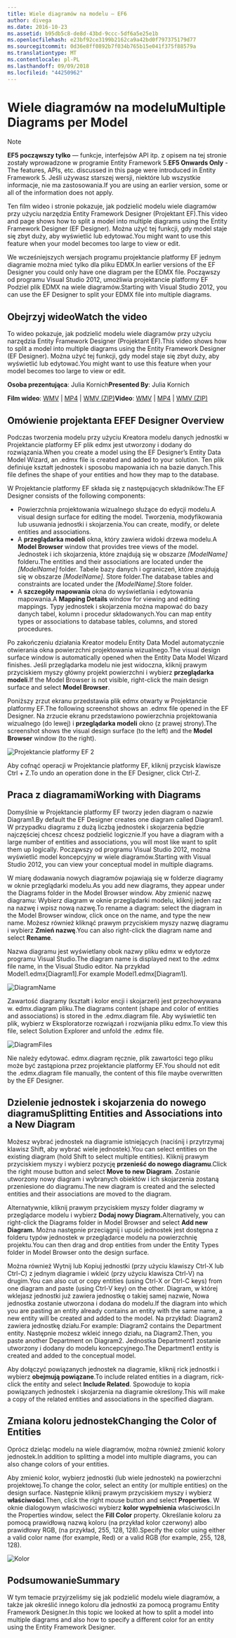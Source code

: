 ```yaml
---
title: Wiele diagramów na modelu — EF6
author: divega
ms.date: 2016-10-23
ms.assetid: b95db5c8-de8d-43bd-9ccc-5df6a5e25e1b
ms.openlocfilehash: e23bf92ce3199b2162ca9a42bd0f797375179d77
ms.sourcegitcommit: 0d36e8ff0892b7f034b765b15e041f375f88579a
ms.translationtype: MT
ms.contentlocale: pl-PL
ms.lasthandoff: 09/09/2018
ms.locfileid: "44250962"
---
```

# <a name="multiple-diagrams-per-model"></a><span data-ttu-id="69785-102">Wiele diagramów na modelu</span><span class="sxs-lookup"><span data-stu-id="69785-102">Multiple Diagrams per Model</span></span>
> [!NOTE]
> <span data-ttu-id="69785-103">**EF5 począwszy tylko** — funkcje, interfejsów API itp. z opisem na tej stronie zostały wprowadzone w programie Entity Framework 5.</span><span class="sxs-lookup"><span data-stu-id="69785-103">**EF5 Onwards Only** - The features, APIs, etc. discussed in this page were introduced in Entity Framework 5.</span></span> <span data-ttu-id="69785-104">Jeśli używasz starszej wersji, niektóre lub wszystkie informacje, nie ma zastosowania.</span><span class="sxs-lookup"><span data-stu-id="69785-104">If you are using an earlier version, some or all of the information does not apply.</span></span>

<span data-ttu-id="69785-105">Ten film wideo i stronie pokazuje, jak podzielić modelu wiele diagramów przy użyciu narzędzia Entity Framework Designer (Projektant EF).</span><span class="sxs-lookup"><span data-stu-id="69785-105">This video and page shows how to split a model into multiple diagrams using the Entity Framework Designer (EF Designer).</span></span> <span data-ttu-id="69785-106">Można użyć tej funkcji, gdy model staje się zbyt duży, aby wyświetlić lub edytować.</span><span class="sxs-lookup"><span data-stu-id="69785-106">You might want to use this feature when your model becomes too large to view or edit.</span></span>

<span data-ttu-id="69785-107">We wcześniejszych wersjach programu projektancie platformy EF jednym diagramie można mieć tylko dla pliku EDMX.</span><span class="sxs-lookup"><span data-stu-id="69785-107">In earlier versions of the EF Designer you could only have one diagram per the EDMX file.</span></span> <span data-ttu-id="69785-108">Począwszy od programu Visual Studio 2012, umożliwia projektancie platformy EF Podziel plik EDMX na wiele diagramów.</span><span class="sxs-lookup"><span data-stu-id="69785-108">Starting with Visual Studio 2012, you can use the EF Designer to split your EDMX file into multiple diagrams.</span></span>

## <a name="watch-the-video"></a><span data-ttu-id="69785-109">Obejrzyj wideo</span><span class="sxs-lookup"><span data-stu-id="69785-109">Watch the video</span></span>
<span data-ttu-id="69785-110">To wideo pokazuje, jak podzielić modelu wiele diagramów przy użyciu narzędzia Entity Framework Designer (Projektant EF).</span><span class="sxs-lookup"><span data-stu-id="69785-110">This video shows how to split a model into multiple diagrams using the Entity Framework Designer (EF Designer).</span></span> <span data-ttu-id="69785-111">Można użyć tej funkcji, gdy model staje się zbyt duży, aby wyświetlić lub edytować.</span><span class="sxs-lookup"><span data-stu-id="69785-111">You might want to use this feature when your model becomes too large to view or edit.</span></span>

<span data-ttu-id="69785-112">**Osoba prezentująca**: Julia Kornich</span><span class="sxs-lookup"><span data-stu-id="69785-112">**Presented By**: Julia Kornich</span></span>

<span data-ttu-id="69785-113">**Film wideo**: [WMV](http://download.microsoft.com/download/5/C/2/5C2B52AB-5532-426F-B078-1E253341B5FA/HDI-ITPro-MSDN-winvideo-multiplediagrams.wmv) | [MP4](http://download.microsoft.com/download/5/C/2/5C2B52AB-5532-426F-B078-1E253341B5FA/HDI-ITPro-MSDN-mp4video-multiplediagrams.m4v) | [WMV (ZIP)](http://download.microsoft.com/download/5/C/2/5C2B52AB-5532-426F-B078-1E253341B5FA/HDI-ITPro-MSDN-winvideo-multiplediagrams.zip)</span><span class="sxs-lookup"><span data-stu-id="69785-113">**Video**: [WMV](http://download.microsoft.com/download/5/C/2/5C2B52AB-5532-426F-B078-1E253341B5FA/HDI-ITPro-MSDN-winvideo-multiplediagrams.wmv) | [MP4](http://download.microsoft.com/download/5/C/2/5C2B52AB-5532-426F-B078-1E253341B5FA/HDI-ITPro-MSDN-mp4video-multiplediagrams.m4v) | [WMV (ZIP)](http://download.microsoft.com/download/5/C/2/5C2B52AB-5532-426F-B078-1E253341B5FA/HDI-ITPro-MSDN-winvideo-multiplediagrams.zip)</span></span>

## <a name="ef-designer-overview"></a><span data-ttu-id="69785-114">Omówienie projektanta EF</span><span class="sxs-lookup"><span data-stu-id="69785-114">EF Designer Overview</span></span>

<span data-ttu-id="69785-115">Podczas tworzenia modelu przy użyciu Kreatora modelu danych jednostki w Projektancie platformy EF plik edmx jest utworzony i dodany do rozwiązania.</span><span class="sxs-lookup"><span data-stu-id="69785-115">When you create a model using the EF Designer’s Entity Data Model Wizard, an .edmx file is created and added to your solution.</span></span> <span data-ttu-id="69785-116">Ten plik definiuje kształt jednostek i sposobu mapowania ich na bazie danych.</span><span class="sxs-lookup"><span data-stu-id="69785-116">This file defines the shape of your entities and how they map to the database.</span></span>

<span data-ttu-id="69785-117">W Projektancie platformy EF składa się z następujących składników:</span><span class="sxs-lookup"><span data-stu-id="69785-117">The EF Designer consists of the following components:</span></span>

-   <span data-ttu-id="69785-118">Powierzchnia projektowania wizualnego służące do edycji modelu.</span><span class="sxs-lookup"><span data-stu-id="69785-118">A visual design surface for editing the model.</span></span> <span data-ttu-id="69785-119">Tworzenia, modyfikowania lub usuwania jednostki i skojarzenia.</span><span class="sxs-lookup"><span data-stu-id="69785-119">You can create, modify, or delete entities and associations.</span></span>
-   <span data-ttu-id="69785-120">A **przeglądarka modeli** okna, który zawiera widoki drzewa modelu.</span><span class="sxs-lookup"><span data-stu-id="69785-120">A **Model Browser** window that provides tree views of the model.</span></span>  <span data-ttu-id="69785-121">Jednostek i ich skojarzenia, które znajdują się w obszarze *\[ModelName\]* folderu.</span><span class="sxs-lookup"><span data-stu-id="69785-121">The entities and their associations are located under the *\[ModelName\]* folder.</span></span> <span data-ttu-id="69785-122">Tabele bazy danych i ograniczeń, które znajdują się w obszarze  *\[ModelName\]*. Store folder.</span><span class="sxs-lookup"><span data-stu-id="69785-122">The database tables and constraints are located under the *\[ModelName\]*.Store folder.</span></span>
-   <span data-ttu-id="69785-123">A **szczegóły mapowania** okna do wyświetlania i edytowania mapowania.</span><span class="sxs-lookup"><span data-stu-id="69785-123">A **Mapping Details** window for viewing and editing mappings.</span></span> <span data-ttu-id="69785-124">Typy jednostek i skojarzenia można mapować do bazy danych tabel, kolumn i procedur składowanych.</span><span class="sxs-lookup"><span data-stu-id="69785-124">You can map entity types or associations to database tables, columns, and stored procedures.</span></span> 

<span data-ttu-id="69785-125">Po zakończeniu działania Kreator modelu Entity Data Model automatycznie otwierania okna powierzchni projektowania wizualnego.</span><span class="sxs-lookup"><span data-stu-id="69785-125">The visual design surface window is automatically opened when the Entity Data Model Wizard finishes.</span></span> <span data-ttu-id="69785-126">Jeśli przeglądarka modelu nie jest widoczna, kliknij prawym przyciskiem myszy główny projekt powierzchni i wybierz **przeglądarka modeli**.</span><span class="sxs-lookup"><span data-stu-id="69785-126">If the Model Browser is not visible, right-click the main design surface and select **Model Browser**.</span></span>

<span data-ttu-id="69785-127">Poniższy zrzut ekranu przedstawia plik edmx otwarty w Projektancie platformy EF.</span><span class="sxs-lookup"><span data-stu-id="69785-127">The following screenshot shows an .edmx file opened in the EF Designer.</span></span> <span data-ttu-id="69785-128">Na zrzucie ekranu przedstawiono powierzchnia projektowania wizualnego (do lewej) i **przeglądarka modeli** okno (z prawej strony).</span><span class="sxs-lookup"><span data-stu-id="69785-128">The screenshot shows the visual design surface (to the left) and the **Model Browser** window (to the right).</span></span>

![Projektancie platformy EF 2](~/ef6/media/efdesigner2.png)

<span data-ttu-id="69785-130">Aby cofnąć operacji w Projektancie platformy EF, kliknij przycisk klawisze Ctrl + Z.</span><span class="sxs-lookup"><span data-stu-id="69785-130">To undo an operation done in the EF Designer, click Ctrl-Z.</span></span>

## <a name="working-with-diagrams"></a><span data-ttu-id="69785-131">Praca z diagramami</span><span class="sxs-lookup"><span data-stu-id="69785-131">Working with Diagrams</span></span>

<span data-ttu-id="69785-132">Domyślnie w Projektancie platformy EF tworzy jeden diagram o nazwie Diagram1.</span><span class="sxs-lookup"><span data-stu-id="69785-132">By default the EF Designer creates one diagram called Diagram1.</span></span> <span data-ttu-id="69785-133">W przypadku diagramu z dużą liczbą jednostek i skojarzenia będzie najczęściej chcesz chcesz podzielić logicznie.</span><span class="sxs-lookup"><span data-stu-id="69785-133">If you have a diagram with a large number of entities and associations, you will most like want to split them up logically.</span></span> <span data-ttu-id="69785-134">Począwszy od programu Visual Studio 2012, można wyświetlić model koncepcyjny w wiele diagramów.</span><span class="sxs-lookup"><span data-stu-id="69785-134">Starting with Visual Studio 2012, you can view your conceptual model in multiple diagrams.</span></span>   

<span data-ttu-id="69785-135">W miarę dodawania nowych diagramów pojawiają się w folderze diagramy w oknie przeglądarki modelu.</span><span class="sxs-lookup"><span data-stu-id="69785-135">As you add new diagrams, they appear under the Diagrams folder in the Model Browser window.</span></span> <span data-ttu-id="69785-136">Aby zmienić nazwę diagramu: Wybierz diagram w oknie przeglądarki modelu, kliknij jeden raz na nazwę i wpisz nową nazwę.</span><span class="sxs-lookup"><span data-stu-id="69785-136">To rename a diagram: select the diagram in the Model Browser window, click once on the name, and type the new name.</span></span>  <span data-ttu-id="69785-137">Możesz również kliknąć prawym przyciskiem myszy nazwę diagramu i wybierz **Zmień nazwę**.</span><span class="sxs-lookup"><span data-stu-id="69785-137">You can also right-click the diagram name and select **Rename**.</span></span>

<span data-ttu-id="69785-138">Nazwa diagramu jest wyświetlany obok nazwy pliku edmx w edytorze programu Visual Studio.</span><span class="sxs-lookup"><span data-stu-id="69785-138">The diagram name is displayed next to the .edmx file name, in the Visual Studio editor.</span></span> <span data-ttu-id="69785-139">Na przykład Model1.edmx\[Diagram1\].</span><span class="sxs-lookup"><span data-stu-id="69785-139">For example Model1.edmx\[Diagram1\].</span></span>

![DiagramName](~/ef6/media/diagramname.png)

<span data-ttu-id="69785-141">Zawartość diagramy (kształt i kolor encji i skojarzeń) jest przechowywana w. edmx.diagram pliku.</span><span class="sxs-lookup"><span data-stu-id="69785-141">The diagrams content (shape and color of entities and associations) is stored in the .edmx.diagram file.</span></span> <span data-ttu-id="69785-142">Aby wyświetlić ten plik, wybierz w Eksploratorze rozwiązań i rozwijania pliku edmx.</span><span class="sxs-lookup"><span data-stu-id="69785-142">To view this file, select Solution Explorer and unfold the .edmx file.</span></span> 

![DiagramFiles](~/ef6/media/diagramfiles.png)

<span data-ttu-id="69785-144">Nie należy edytować. edmx.diagram ręcznie, plik zawartości tego pliku może być zastąpiona przez projektancie platformy EF.</span><span class="sxs-lookup"><span data-stu-id="69785-144">You should not edit the .edmx.diagram file manually, the content of this file maybe overwritten by the EF Designer.</span></span>
 
## <a name="splitting-entities-and-associations-into-a-new-diagram"></a><span data-ttu-id="69785-145">Dzielenie jednostek i skojarzenia do nowego diagramu</span><span class="sxs-lookup"><span data-stu-id="69785-145">Splitting Entities and Associations into a New Diagram</span></span>

<span data-ttu-id="69785-146">Możesz wybrać jednostek na diagramie istniejących (naciśnij i przytrzymaj klawisz Shift, aby wybrać wiele jednostek).</span><span class="sxs-lookup"><span data-stu-id="69785-146">You can select entities on the existing diagram (hold Shift to select multiple entities).</span></span> <span data-ttu-id="69785-147">Kliknij prawym przyciskiem myszy i wybierz pozycję **przenieść do nowego diagramu**.</span><span class="sxs-lookup"><span data-stu-id="69785-147">Click the right mouse button and select **Move to new Diagram**.</span></span> <span data-ttu-id="69785-148">Zostanie utworzony nowy diagram i wybranych obiektów i ich skojarzenia zostaną przeniesione do diagramu.</span><span class="sxs-lookup"><span data-stu-id="69785-148">The new diagram is created and the selected entities and their associations are moved to the diagram.</span></span>

<span data-ttu-id="69785-149">Alternatywnie, kliknij prawym przyciskiem myszy folder diagramy w przeglądarce modelu i wybierz **Dodaj nowy Diagram.**</span><span class="sxs-lookup"><span data-stu-id="69785-149">Alternatively, you can right-click the Diagrams folder in Model Browser and select **Add new Diagram.**</span></span> <span data-ttu-id="69785-150">Można następnie przeciągnij i upuść jednostek jest dostępna z folderu typów jednostek w przeglądarce modelu na powierzchnię projektu.</span><span class="sxs-lookup"><span data-stu-id="69785-150">You can then drag and drop entities from under the Entity Types folder in Model Browser onto the design surface.</span></span>

<span data-ttu-id="69785-151">Można również Wytnij lub Kopiuj jednostki (przy użyciu klawiszy Ctrl-X lub Ctrl-C) z jednym diagramie i wkleić (przy użyciu klawisza Ctrl-V) na drugim.</span><span class="sxs-lookup"><span data-stu-id="69785-151">You can also cut or copy entities (using Ctrl-X or Ctrl-C keys) from one diagram and paste (using Ctrl-V key) on the other.</span></span> <span data-ttu-id="69785-152">Diagram, w której wklejasz jednostki już zawiera jednostkę o takiej samej nazwie, Nowa jednostka zostanie utworzona i dodana do modelu.</span><span class="sxs-lookup"><span data-stu-id="69785-152">If the diagram into which you are pasting an entity already contains an entity with the same name, a new entity will be created and added to the model.</span></span>  <span data-ttu-id="69785-153">Na przykład: Diagram2 zawiera jednostkę działu.</span><span class="sxs-lookup"><span data-stu-id="69785-153">For example: Diagram2 contains the Department entity.</span></span> <span data-ttu-id="69785-154">Następnie możesz wkleić innego działu, na Diagram2.</span><span class="sxs-lookup"><span data-stu-id="69785-154">Then, you paste another Department on Diagram2.</span></span> <span data-ttu-id="69785-155">Jednostka Department1 zostanie utworzony i dodany do modelu koncepcyjnego.</span><span class="sxs-lookup"><span data-stu-id="69785-155">The Department1 entity is created and added to the conceptual model.</span></span>   

<span data-ttu-id="69785-156">Aby dołączyć powiązanych jednostek na diagramie, kliknij rick jednostki i wybierz **obejmują powiązane**.</span><span class="sxs-lookup"><span data-stu-id="69785-156">To include related entities in a diagram, rick-click the entity and select **Include Related**.</span></span> <span data-ttu-id="69785-157">Spowoduje to kopia powiązanych jednostek i skojarzenia na diagramie określony.</span><span class="sxs-lookup"><span data-stu-id="69785-157">This will make a copy of the related entities and associations in the specified diagram.</span></span>

## <a name="changing-the-color-of-entities"></a><span data-ttu-id="69785-158">Zmiana koloru jednostek</span><span class="sxs-lookup"><span data-stu-id="69785-158">Changing the Color of Entities</span></span>

<span data-ttu-id="69785-159">Oprócz dzieląc modelu na wiele diagramów, można również zmienić kolory jednostek.</span><span class="sxs-lookup"><span data-stu-id="69785-159">In addition to splitting a model into multiple diagrams, you can also change colors of your entities.</span></span>

<span data-ttu-id="69785-160">Aby zmienić kolor, wybierz jednostki (lub wiele jednostek) na powierzchni projektowej.</span><span class="sxs-lookup"><span data-stu-id="69785-160">To change the color, select an entity (or multiple entities) on the design surface.</span></span> <span data-ttu-id="69785-161">Następnie kliknij prawym przyciskiem myszy i wybierz **właściwości**.</span><span class="sxs-lookup"><span data-stu-id="69785-161">Then, click the right mouse button and select **Properties**.</span></span> <span data-ttu-id="69785-162">W oknie dialogowym właściwości wybierz **kolor wypełnienia** właściwości.</span><span class="sxs-lookup"><span data-stu-id="69785-162">In the Properties window, select the **Fill Color** property.</span></span> <span data-ttu-id="69785-163">Określanie koloru za pomocą prawidłową nazwą koloru (na przykład kolor czerwony) albo prawidłowy RGB, (na przykład, 255, 128, 128).</span><span class="sxs-lookup"><span data-stu-id="69785-163">Specify the color using either a valid color name (for example, Red) or a valid RGB (for example, 255, 128, 128).</span></span> 

![Kolor](~/ef6/media/color.png)

## <a name="summary"></a><span data-ttu-id="69785-165">Podsumowanie</span><span class="sxs-lookup"><span data-stu-id="69785-165">Summary</span></span>

<span data-ttu-id="69785-166">W tym temacie przyjrzeliśmy się jak podzielić modelu wiele diagramów, a także jak określić innego koloru dla jednostki za pomocą programu Entity Framework Designer.</span><span class="sxs-lookup"><span data-stu-id="69785-166">In this topic we looked at how to split a model into multiple diagrams and also how to specify a different color for an entity using the Entity Framework Designer.</span></span> 

